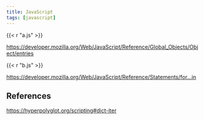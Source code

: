 ```yaml
---
title: JavaScript
tags: [javascript]
---
```


{{< r "a.js" >}}

<https://developer.mozilla.org/Web/JavaScript/Reference/Global_Objects/Object/entries>

{{< r "b.js" >}}

<https://developer.mozilla.org/Web/JavaScript/Reference/Statements/for...in>

## References

<https://hyperpolyglot.org/scripting#dict-iter>
